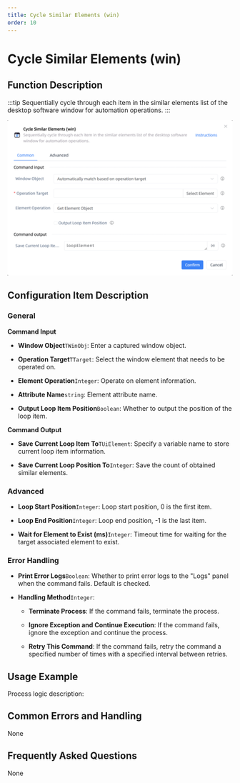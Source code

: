```yaml
---
title: Cycle Similar Elements (win)
order: 10
---
```


# Cycle Similar Elements (win)

## Function Description

:::tip 
Sequentially cycle through each item in the similar elements list of the desktop software window for automation operations.
:::

![Cycle Similar Elements (win)](../../../assets/Cycle%20Similar%20Elements%20(win)_command.png)

## Configuration Item Description

### General

**Command Input**

- **Window Object**`TWinObj`: Enter a captured window object.

- **Operation Target**`TTarget`: Select the window element that needs to be operated on.

- **Element Operation**`Integer`: Operate on element information.

- **Attribute Name**`string`: Element attribute name.

- **Output Loop Item Position**`Boolean`: Whether to output the position of the loop item.


**Command Output**

- **Save Current Loop Item To**`TUiElement`: Specify a variable name to store current loop item information.

- **Save Current Loop Position To**`Integer`: Save the count of obtained similar elements.

### Advanced

- **Loop Start Position**`Integer`: Loop start position, 0 is the first item.

- **Loop End Position**`Integer`: Loop end position, -1 is the last item.

- **Wait for Element to Exist (ms)**`Integer`: Timeout time for waiting for the target associated element to exist.

### Error Handling

- **Print Error Logs**`Boolean`: Whether to print error logs to the "Logs" panel when the command fails. Default is checked. 

- **Handling Method**`Integer`:

    - **Terminate Process**: If the command fails, terminate the process.

    - **Ignore Exception and Continue Execution**: If the command fails, ignore the exception and continue the process.

    - **Retry This Command**: If the command fails, retry the command a specified number of times with a specified interval between retries.

## Usage Example

Process logic description:

## Common Errors and Handling

None

## Frequently Asked Questions

None


